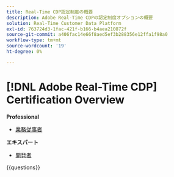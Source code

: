 ```yaml
---
title: Real-Time CDP認定制度の概要
description: Adobe Real-Time CDPの認定制度オプションの概要
solution: Real-Time Customer Data Platform
exl-id: 763724d3-1fac-421f-b166-b4aea210872f
source-git-commit: a406fac14e66f8aed5ef3b288356e12ffa1f98a0
workflow-type: tm+mt
source-wordcount: '19'
ht-degree: 0%

---
```


# [!DNL Adobe Real-Time CDP] Certification Overview

**Professional**

* [ 業務従事者 ](/help/certifications/rtcdp/rtcdp-p-business.md) <!--AD0-E602-->

**エキスパート**

* [ 開発者 ](/help/certifications/rtcdp/rtcdp-e-developer.md) <!--AD0-E605-->

{{questions}}

